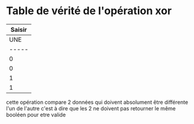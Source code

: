 # Table de vérité de l'opération xor

|  Saisir | 
|---------|   
| UNE | b | Production |
|-----|---|------------|
|  0  | 0 | 0          |
|  0  | 1 | 1          |
|  1  | 0 | 1          |
|  1  | 1 | 0          |

cette opération compare 2 données qui doivent absolument être différente l'un de l'autre c'est à dire que les 2 ne doivent pas retourner le même booléen pour etre valide